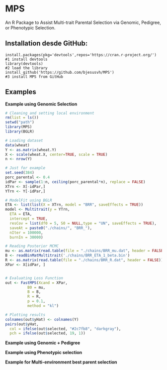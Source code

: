 # MPS
An R Package to Assist Multi-trait Parental Selection via Genomic, Pedigree, or Phenotypic Selection.

## Installation desde GitHub:

```
install.packages(pkg='devtools',repos='https://cran.r-project.org/')  #1 install devtools
library(devtools)                                                     #2 load the library
install_github('https://github.com/bjesusvh/MPS')                     #3 install MPS from GitHub
```

## Examples

**Example using Genomic Selection**

```r
# Cleaning and setting local environment
rm(list = ls())
setwd("path")
library(MPS)
library(BGLR)

# Loading dataset
data(wheat)
Y <- as.matrix(wheat.Y)
X <- scale(wheat.X, center=TRUE, scale = TRUE)
n <- nrow(Y)

# Just for example
set.seed(384)
porc_parental <- 0.4
idPar <- sample(1:n, ceiling(porc_parental*n), replace = FALSE)
XTrn <- X[-idPar,]
YTrn <- Y[-idPar,]

# ModelFit using BGLR
ETA <- list(list(X = XTrn, model = "BRR", saveEffects = TRUE))
model <- Multitrait(y = YTrn,
  ETA = ETA,
  intercept = TRUE,
  resCov = list(df0 = 5, S0 = NULL,type = "UN", saveEffects = TRUE),
  saveAt = paste0("./chains/", "BRR_"),
  nIter = 100000,
  burnIn = 30000)

# Reading Posterior MCMC
mu <- as.matrix(read.table(file = "./chains/BRR_mu.dat", header = FALSE))
B <- readBinMatMultitrait('./chains/BRR_ETA_1_beta.bin')
R <- as.matrix(read.table(file = "./chains/BRR_R.dat", header = FALSE))
XPar <- X[idPar, ]


# Evaluating Loss Function
out <- FastMPS(Xcand = XPar,
          B0 = mu,
          B = B,
          R = R,
          p = 0.1,
          method = "kl")

# Plotting results
colnames(out$yHat) <- colnames(Y)
pairs(out$yHat,
  col = ifelse(out$selected, "#2c7fb8", "darkgray"),
  pch = ifelse(out$selected, 19, 1))
```


**Example using Genomic + Pedigree**

**Example using Phenotypic selection**

**Example for Multi-environment best parent selection**
